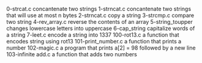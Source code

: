 0-strcat.c
concantenate two strings
1-strncat.c
concantenate two strings that will use at most n bytes
2-strncat.c
copy a string
3-strcmp.c
compare two string
4-rev_array.c
reverse the contents of an array
5-string_toupper
changes lowercase letters into uppercase
6-cap_string
capitalize words of a string
7-leet.c
encode a string into 1337
100-rot13.c
a function that encodes string using rot13
101-print_number.c
a function that prints a number
102-magic.c
a program that prints a[2] = 98 followed by a new line
103-infinite add.c
a function that adds two numbers
